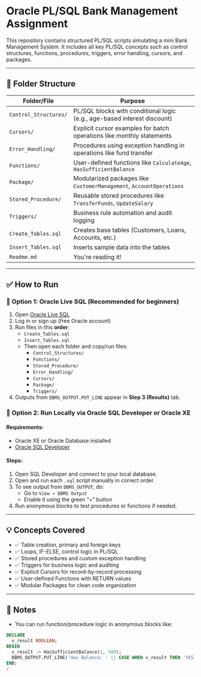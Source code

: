 # Oracle PL/SQL Bank Management Assignment

This repository contains structured PL/SQL scripts simulating a mini Bank Management System. It includes all key PL/SQL concepts such as control structures, functions, procedures, triggers, error handling, cursors, and packages.

---

## 📁 Folder Structure

| Folder/File            | Purpose                                                                 |
|------------------------|-------------------------------------------------------------------------|
| `Control_Structures/`  | PL/SQL blocks with conditional logic (e.g., age-based interest discount) |
| `Cursors/`             | Explicit cursor examples for batch operations like monthly statements    |
| `Error_Handling/`      | Procedures using exception handling in operations like fund transfer     |
| `Functions/`           | User-defined functions like `CalculateAge`, `HasSufficientBalance`       |
| `Package/`             | Modularized packages like `CustomerManagement`, `AccountOperations`      |
| `Stored_Procedure/`    | Reusable stored procedures like `TransferFunds`, `UpdateSalary`          |
| `Triggers/`            | Business rule automation and audit logging                               |
| `Create_Tables.sql`    | Creates base tables (Customers, Loans, Accounts, etc.)                   |
| `Insert_Tables.sql`    | Inserts sample data into the tables                                      |
| `Readme.md`            | You're reading it!                                                       |

---

## ✅ How to Run

### 🔹 Option 1: Oracle Live SQL (Recommended for beginners)
1. Open [Oracle Live SQL](https://livesql.oracle.com)
2. Log in or sign up (free Oracle account)
3. Run files in this **order**:
    - `Create_Tables.sql`
    - `Insert_Tables.sql`
    - Then open each folder and copy/run files:
        - `Control_Structures/`
        - `Functions/`
        - `Stored_Procedure/`
        - `Error_Handling/`
        - `Cursors/`
        - `Package/`
        - `Triggers/`
4. Outputs from `DBMS_OUTPUT.PUT_LINE` appear in **Step 3 (Results)** tab.

### 🔹 Option 2: Run Locally via Oracle SQL Developer or Oracle XE

#### Requirements:
- Oracle XE or Oracle Database installed
- [Oracle SQL Developer](https://www.oracle.com/tools/downloads/sqldev-downloads.html)

#### Steps:
1. Open SQL Developer and connect to your local database.
2. Open and run each `.sql` script manually in correct order.
3. To see output from `DBMS_OUTPUT`, do:
    - Go to `View → DBMS Output`
    - Enable it using the green “+” button
4. Run anonymous blocks to test procedures or functions if needed.

---

## 💡 Concepts Covered

- ✅ Table creation, primary and foreign keys
- ✅ Loops, IF-ELSE, control logic in PL/SQL
- ✅ Stored procedures and custom exception handling
- ✅ Triggers for business logic and auditing
- ✅ Explicit Cursors for record-by-record processing
- ✅ User-defined Functions with RETURN values
- ✅ Modular Packages for clean code organization

---

## 📌 Notes

- You can run function/procedure logic in anonymous blocks like:
```sql
DECLARE
  v_result BOOLEAN;
BEGIN
  v_result := HasSufficientBalance(1, 500);
  DBMS_OUTPUT.PUT_LINE('Has Balance: ' || CASE WHEN v_result THEN 'YES' ELSE 'NO' END);
END;
/
